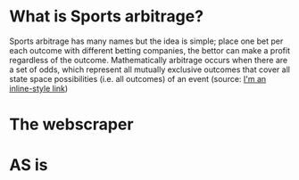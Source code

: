 # What is Sports arbitrage?

Sports arbitrage has many names but the idea is simple; place one bet per each outcome with different betting companies, the bettor can make a profit regardless of the outcome. Mathematically arbitrage occurs when there are a set of odds, which represent all mutually exclusive outcomes that cover all state space possibilities (i.e. all outcomes) of an event (source: [I'm an inline-style link](https://en.wikipedia.org/wiki/Arbitrage_betting))

# The webscraper

# AS is
